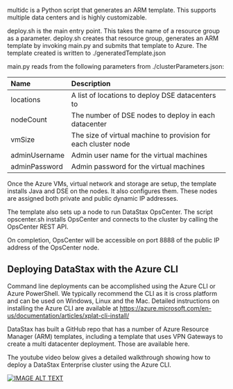 multidc is a Python script that generates an ARM template.  This supports multiple data centers and is highly customizable.

deploy.sh is the main entry point.  This takes the name of a resource group as a parameter.  deploy.sh creates that resource group, generates an ARM template by invoking main.py and submits that template to Azure.  The template created is written to ./generatedTemplate.json

main.py reads from the following parameters from ./clusterParameters.json:

| Name   | Description |
|:--- |:---|
| locations | A list of locations to deploy DSE datacenters to |
| nodeCount | The number of DSE nodes to deploy in each datacenter |
| vmSize | The size of virtual machine to provision for each cluster node |
| adminUsername  | Admin user name for the virtual machines |
| adminPassword  | Admin password for the virtual machines |

Once the Azure VMs, virtual network and storage are setup, the template installs Java and DSE on the nodes.  It also configures them.  These nodes are assigned both private and public dynamic IP addresses.

The template also sets up a node to run DataStax OpsCenter.  The script opscenter.sh installs OpsCenter and connects to the cluster by calling the OpsCenter REST API.

On completion, OpsCenter will be accessible on port 8888 of the public IP address of the OpsCenter node.

## Deploying DataStax with the Azure CLI

Command line deployments can be accomplished using the Azure CLI or Azure PowerShell.  We typically recommend the CLI as it is cross platform and can be used on Windows, Linux and the Mac.  Detailed instructions on installing the Azure CLI are available at https://azure.microsoft.com/en-us/documentation/articles/xplat-cli-install/

DataStax has built a GitHub repo that has a number of Azure Resource Manager (ARM) templates, including a template that uses VPN Gateways to create a multi datacenter deployment. Those are available here.

The youtube video below gives a detailed walkthrough showing how to deploy a DataStax Enterprise cluster using the Azure CLI.

[![IMAGE ALT TEXT](http://img.youtube.com/vi/n0XuCDRZ8bU/0.jpg)](http://www.youtube.com/watch?v=n0XuCDRZ8bU "Deploying DataStax with the Azure CLI")

